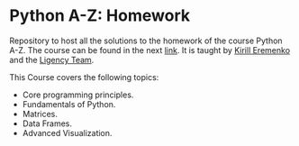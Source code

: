 # Python A-Z: Homework


Repository to host all the solutions to the homework of the course Python A-Z. The course can be found in the next [link](https://www.udemy.com/share/1013n43@PmFqgicl1HJttyPVMaKTac5xRirObl0FVNL4sETvsOhccvR-nB7lEjt5rZyDkUfkWg==/). It is taught by [Kirill Eremenko](https://www.linkedin.com/in/keremenko/) and the [Ligency Team](https://www.superdatascience.com/).

This Course covers the following topics: 

* Core programming principles.
* Fundamentals of Python.
* Matrices.
* Data Frames.
* Advanced Visualization.

